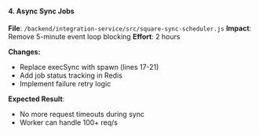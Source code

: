 #### 4. Async Sync Jobs

**File**: `/backend/integration-service/src/square-sync-scheduler.js`
**Impact**: Remove 5-minute event loop blocking
**Effort**: 2 hours

**Changes:**

- Replace execSync with spawn (lines 17-21)
- Add job status tracking in Redis
- Implement failure retry logic

**Expected Result**:

- No more request timeouts during sync
- Worker can handle 100+ req/s
